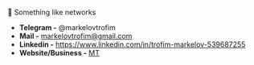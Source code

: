 🔮 Something like networks

* **Telegram -** @markelovtrofim
* **Mail -** markelovtrofim@gmail.com
* **Linkedin -** https://www.linkedin.com/in/trofim-markelov-539687255
* **Website/Business -** [MT](https://youtu.be/dQw4w9WgXcQ)
